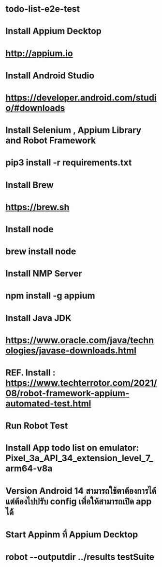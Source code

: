 # todo-list-e2e-test

# Install Appium Decktop
# http://appium.io

# Install Android Studio
# https://developer.android.com/studio/#downloads

# Install Selenium , Appium Library and Robot Framework 
# pip3 install -r requirements.txt

# Install Brew
# https://brew.sh

# Install node
# brew install node

# Install NMP Server
# npm install -g appium

# Install Java JDK
# https://www.oracle.com/java/technologies/javase-downloads.html

# REF. Install : https://www.techterrotor.com/2021/08/robot-framework-appium-automated-test.html

# Run Robot Test 
# Install App todo list on emulator: Pixel_3a_API_34_extension_level_7_arm64-v8a
# Version Android 14 สามารถใช้ตาต้องการได้แต่ต้องไปปรับ config เพื่อให้สามารถเปิด app ได้
# Start Appinm ที่ Appium Decktop
# robot --outputdir ../results testSuite